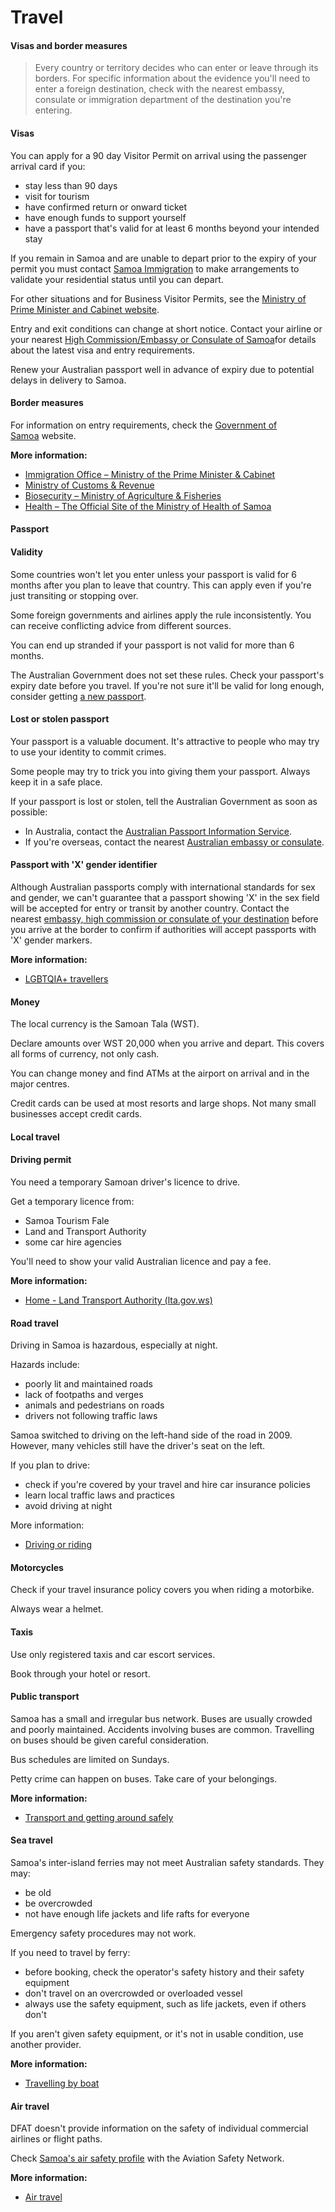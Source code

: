 # Travel

#### Visas and border measures

> Every country or territory decides who can enter or leave through its borders. For specific information about the evidence you'll need to enter a foreign destination, check with the nearest embassy, consulate or immigration department of the destination you're entering.

#### Visas

You can apply for a 90 day Visitor Permit on arrival using the passenger arrival card if you:

* stay less than 90 days
* visit for tourism
* have confirmed return or onward ticket
* have enough funds to support yourself
* have a passport that's valid for at least 6 months beyond your intended stay

If you remain in Samoa and are unable to depart prior to the expiry of your permit you must contact [Samoa Immigration](https://mpmc.gov.ws/divisions/immigration/) to make arrangements to validate your residential status until you can depart.

For other situations and for Business Visitor Permits, see the [Ministry of Prime Minister and Cabinet website](https://mpmc.gov.ws/).

Entry and exit conditions can change at short notice. Contact your airline or your nearest [High Commission/Embassy or Consulate of Samoa](https://protocol.dfat.gov.au/Public/Consulates/171/State)for details about the latest visa and entry requirements. 

Renew your Australian passport well in advance of expiry due to potential delays in delivery to Samoa.

#### Border measures

For information on entry requirements, check the [Government of Samoa](https://www.samoagovt.ws/) website.

**More information:**

* [Immigration Office – Ministry of the Prime Minister & Cabinet](https://mpmc.gov.ws/testing/divisions/samoa-immigration/samoa-immigration-portal/)
* [Ministry of Customs & Revenue](https://www.revenue.gov.ws/)
* [Biosecurity – Ministry of Agriculture & Fisheries](https://www.maf.gov.ws/biosecurity/)
* [Health – The Official Site of the Ministry of Health of Samoa](https://www.health.gov.ws/)

#### Passport

#### Validity

Some countries won't let you enter unless your passport is valid for 6 months after you plan to leave that country. This can apply even if you're just transiting or stopping over.

Some foreign governments and airlines apply the rule inconsistently. You can receive conflicting advice from different sources.

You can end up stranded if your passport is not valid for more than 6 months.

The Australian Government does not set these rules. Check your passport's expiry date before you travel. If you're not sure it'll be valid for long enough, consider getting [a new passport](https://www.passports.gov.au/).

#### Lost or stolen passport

Your passport is a valuable document. It's attractive to people who may try to use your identity to commit crimes.

Some people may try to trick you into giving them your passport. Always keep it in a safe place.

If your passport is lost or stolen, tell the Australian Government as soon as possible:

* In Australia, contact the [Australian Passport Information Service](https://www.passports.gov.au/contact-us).
* If you're overseas, contact the nearest [Australian embassy or consulate](http://dfat.gov.au/about-us/our-locations/missions/Pages/our-embassies-and-consulates-overseas.aspx).

#### Passport with 'X' gender identifier

Although Australian passports comply with international standards for sex and gender, we can't guarantee that a passport showing 'X' in the sex field will be accepted for entry or transit by another country. Contact the nearest [embassy, high commission or consulate of your destination](https://protocol.dfat.gov.au/Public/MissionsInAustralia) before you arrive at the border to confirm if authorities will accept passports with 'X' gender markers.

**More information:**

* [LGBTQIA+ travellers](https://www.smartraveller.gov.au/before-you-go/who-you-are/LGBTI)

#### Money

The local currency is the Samoan Tala (WST).

Declare amounts over WST 20,000 when you arrive and depart. This covers all forms of currency, not only cash.

You can change money and find ATMs at the airport on arrival and in the major centres.

Credit cards can be used at most resorts and large shops. Not many small businesses accept credit cards.

#### Local travel

#### Driving permit

You need a temporary Samoan driver's licence to drive.

Get a temporary licence from:

* Samoa Tourism Fale
* Land and Transport Authority
* some car hire agencies

You'll need to show your valid Australian licence and pay a fee.

**More information:**

* [Home - Land Transport Authority (lta.gov.ws)](https://lta.gov.ws/)

#### Road travel

Driving in Samoa is hazardous, especially at night.

Hazards include:

* poorly lit and maintained roads
* lack of footpaths and verges
* animals and pedestrians on roads
* drivers not following traffic laws

Samoa switched to driving on the left-hand side of the road in 2009. However, many vehicles still have the driver's seat on the left.

If you plan to drive:

* check if you're covered by your travel and hire car insurance policies
* learn local traffic laws and practices
* avoid driving at night

More information:

* [Driving or riding](/before-you-go/getting-around/road-safety "Road safety")

#### Motorcycles

Check if your travel insurance policy covers you when riding a motorbike.

Always wear a helmet.

#### Taxis

Use only registered taxis and car escort services.

Book through your hotel or resort.

#### Public transport

Samoa has a small and irregular bus network. Buses are usually crowded and poorly maintained. Accidents involving buses are common. Travelling on buses should be given careful consideration.

Bus schedules are limited on Sundays.

Petty crime can happen on buses. Take care of your belongings.

**More information:**

* [Transport and getting around safely](/node/357)

#### Sea travel

Samoa's inter-island ferries may not meet Australian safety standards. They may:

* be old
* be overcrowded
* not have enough life jackets and life rafts for everyone

Emergency safety procedures may not work.

If you need to travel by ferry:

* before booking, check the operator's safety history and their safety equipment
* don't travel on an overcrowded or overloaded vessel
* always use the safety equipment, such as life jackets, even if others don't

If you aren't given safety equipment, or it's not in usable condition, use another provider.

**More information:**

* [Travelling by boat](/before-you-go/getting-around/boat-travel "Travelling by boat")

#### Air travel

DFAT doesn't provide information on the safety of individual commercial airlines or flight paths.

Check [Samoa's air safety profile](http://aviation-safety.net/database/country/country.php?id=5W) with the Aviation Safety Network.

**More information:**

* [Air travel](/node/353)